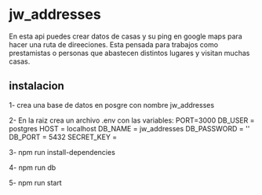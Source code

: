# jw_addresses
En esta api puedes crear datos de casas y su ping en google maps para hacer una ruta de direeciones. 
Esta pensada para trabajos como prestamistas o personas que abastecen distintos lugares y visitan muchas casas.

## instalacion
1- crea una base de datos en posgre con nombre jw_addresses 

2- En la raiz crea un archivo .env con las variables:
PORT=3000
DB_USER = postgres
HOST = localhost
DB_NAME = jw_addresses
DB_PASSWORD = ''
DB_PORT = 5432
SECRET_KEY = 

3- npm run install-dependencies

4- npm run db

5- npm run start
